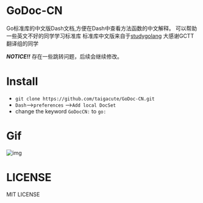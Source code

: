 # GoDoc-CN
Go标准库的中文版Dash文档,方便在Dash中查看方法函数的中文解释。
可以帮助一些英文不好的同学学习标准库
标准库中文版来自于[studygolang](https://studygolang.com/pkgdoc)
大感谢GCTT翻译组的同学


**_NOTICE!!_** 存在一些跳转问题，后续会继续修改。
# Install
* `git clone https://github.com/taigacute/GoDoc-CN.git`
* `Dash`-->`preferences` -->`Add local DocSet`
* change the keyword `GoDocCN:` to `go:`

# Gif
![img](https://user-images.githubusercontent.com/41671631/79725149-5dd7c980-831b-11ea-8579-f454720e0a76.png)
# LICENSE
MIT LICENSE
